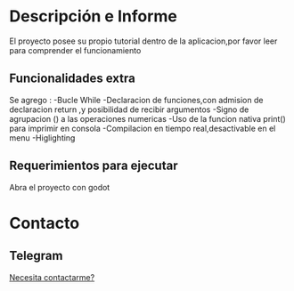 # Descripción e Informe

El proyecto posee su propio tutorial dentro de la aplicacion,por favor leer para comprender el funcionamiento

## Funcionalidades extra

Se agrego :
-Bucle While
-Declaracion de funciones,con admision de declaracion return ,y posibilidad de recibir argumentos
-Signo de agrupacion () a las operaciones numericas
-Uso de la funcion nativa print() para imprimir en consola
-Compilacion en tiempo real,desactivable en el menu
-Higlighting

## Requerimientos para ejecutar

Abra el proyecto con godot

# Contacto
## Telegram 
[Necesita contactarme?](https://t.me/cuban_developer)